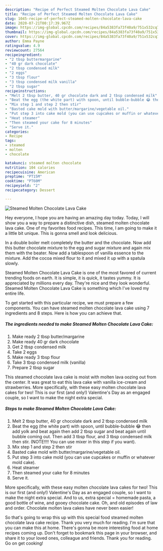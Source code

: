 ```yaml
---
description: "Recipe of Perfect Steamed Molten Chocolate Lava Cake"
title: "Recipe of Perfect Steamed Molten Chocolate Lava Cake"
slug: 1045-recipe-of-perfect-steamed-molten-chocolate-lava-cake
date: 2020-07-21T00:17:39.967Z
image: https://img-global.cpcdn.com/recipes/84a5383fa73f40a9/751x532cq70/steamed-molten-chocolate-lava-cake-recipe-main-photo.jpg
thumbnail: https://img-global.cpcdn.com/recipes/84a5383fa73f40a9/751x532cq70/steamed-molten-chocolate-lava-cake-recipe-main-photo.jpg
cover: https://img-global.cpcdn.com/recipes/84a5383fa73f40a9/751x532cq70/steamed-molten-chocolate-lava-cake-recipe-main-photo.jpg
author: Emma Payne
ratingvalue: 4.9
reviewcount: 27564
recipeingredient:
- "2 tbsp buttermargarine"
- "40 gr dark chocolate"
- "2 tbsp condensed milk"
- "2 eggs"
- "3 tbsp flour"
- "3 tbsp condensed milk vanilla"
- "2 tbsp sugar"
recipeinstructions:
- "Melt 2 tbsp butter, 40 gr chocolate dark and 2 tbsp condensed milk"
- "Beat the egg (the white part) with spoon, until bubble-bubble 😂 then add yolk and beat again then add 2 tbsp sugar and beat again until bubble coming out. Then add 3 tbsp flour, and 3 tbsp condensed milk then stir. (NOTE!!!! You can use mixer in this step if you want)."
- "Mix step 1 and step 2 then stir"
- "Basted cake mold with butter/margarine/vegetable oil."
- "Put step 3 into cake mold (you can use cupcakes or muffin or whatever mold cake)."
- "Heat steamer"
- "Then steamed your cake for 8 minutes"
- "Serve it."
categories:
- Recipe
tags:
- steamed
- molten
- chocolate

katakunci: steamed molten chocolate 
nutrition: 104 calories
recipecuisine: American
preptime: "PT15M"
cooktime: "PT60M"
recipeyield: "2"
recipecategory: Dessert

---
```



![Steamed Molten Chocolate Lava Cake](https://img-global.cpcdn.com/recipes/84a5383fa73f40a9/751x532cq70/steamed-molten-chocolate-lava-cake-recipe-main-photo.jpg)

Hey everyone, I hope you are having an amazing day today. Today, I will show you a way to prepare a distinctive dish, steamed molten chocolate lava cake. One of my favorites food recipes. This time, I am going to make it a little bit unique. This is gonna smell and look delicious.

In a double boiler melt completely the butter and the chocolate. Now add this butter chocolate mixture to the egg and sugar mixture and again mix them with the beater. Now add a tablespoon of vanilla essence to the mixture. Add the cocoa mixed flour to it and mixed it up with a spatula slowly.

Steamed Molten Chocolate Lava Cake is one of the most favored of current trending foods on earth. It is simple, it is quick, it tastes yummy. It is appreciated by millions every day. They're nice and they look wonderful. Steamed Molten Chocolate Lava Cake is something which I've loved my entire life.


To get started with this particular recipe, we must prepare a few components. You can have steamed molten chocolate lava cake using 7 ingredients and 8 steps. Here is how you can achieve that.

<!--inarticleads1-->

##### The ingredients needed to make Steamed Molten Chocolate Lava Cake:

1. Make ready 2 tbsp butter/margarine
1. Make ready 40 gr dark chocolate
1. Get 2 tbsp condensed milk
1. Take 2 eggs
1. Make ready 3 tbsp flour
1. Take 3 tbsp condensed milk (vanilla)
1. Prepare 2 tbsp sugar


This steamed chocolate lava cake is moist with molten lava oozing out from the center. It was great to eat this lava cake with vanilla ice-cream and strawberries. More specifically, with these easy molten chocolate lava cakes for two! This is our first (and only!) Valentine&#39;s Day as an engaged couple, so I want to make the night extra special. 

<!--inarticleads2-->

##### Steps to make Steamed Molten Chocolate Lava Cake:

1. Melt 2 tbsp butter, 40 gr chocolate dark and 2 tbsp condensed milk
1. Beat the egg (the white part) with spoon, until bubble-bubble 😂 then add yolk and beat again then add 2 tbsp sugar and beat again until bubble coming out. Then add 3 tbsp flour, and 3 tbsp condensed milk then stir. (NOTE!!!! You can use mixer in this step if you want).
1. Mix step 1 and step 2 then stir
1. Basted cake mold with butter/margarine/vegetable oil.
1. Put step 3 into cake mold (you can use cupcakes or muffin or whatever mold cake).
1. Heat steamer
1. Then steamed your cake for 8 minutes
1. Serve it.


More specifically, with these easy molten chocolate lava cakes for two! This is our first (and only!) Valentine&#39;s Day as an engaged couple, so I want to make the night extra special. And to us, extra special = homemade pasta, a good bottle of wine, and gooey chocolate cake. Oh, and old episodes of law and order. Chocolate molten lava cakes have never been easier! 

So that's going to wrap this up with this special food steamed molten chocolate lava cake recipe. Thank you very much for reading. I'm sure that you can make this at home. There's gonna be more interesting food at home recipes coming up. Don't forget to bookmark this page in your browser, and share it to your loved ones, colleague and friends. Thank you for reading. Go on get cooking!
